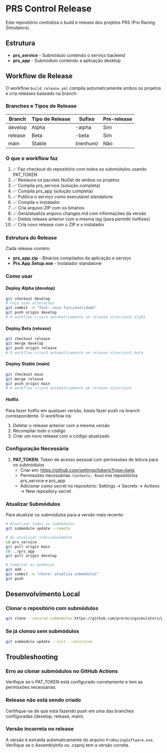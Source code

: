 # PRS Control Release

Este repositório centraliza o build e release dos projetos PRS (Pro Racing Simulators).

## Estrutura

- **prs_service** - Submódulo contendo o serviço backend
- **prs_app** - Submódulo contendo a aplicação desktop

## Workflow de Release

O workflow `build_release.yml` compila automaticamente ambos os projetos e cria releases baseado na branch:

### Branches e Tipos de Release

| Branch   | Tipo de Release | Sufixo  | Pre-release |
|----------|----------------|---------|-------------|
| develop  | Alpha          | -alpha  | Sim         |
| release  | Beta           | -beta   | Sim         |
| main     | Stable         | (nenhum)| Não         |

### O que o workflow faz

1. ✅ Faz checkout do repositório com todos os submódulos usando PAT_TOKEN
2. ✅ Restaura os pacotes NuGet de ambos os projetos
3. ✅ Compila prs_service (solução completa)
4. ✅ Compila prs_app (solução completa)
5. ✅ Publica o serviço como executável standalone
6. ✅ Compila o instalador
7. ✅ Cria arquivo ZIP com os binários
8. ✅ Gera/atualiza arquivo changes.md com informações da versão
9. ✅ Deleta release anterior com a mesma tag (para permitir hotfixes)
10. ✅ Cria novo release com o ZIP e o instalador

### Estrutura do Release

Cada release contém:
- **prs_app.zip** - Binários compilados da aplicação e serviço
- **Prs.App.Setup.exe** - Instalador standalone

### Como usar

#### Deploy Alpha (develop)
```bash
git checkout develop
# Faça suas alterações
git commit -m "feat: nova funcionalidade"
git push origin develop
# O workflow criará automaticamente um release v{version}-alpha
```

#### Deploy Beta (release)
```bash
git checkout release
git merge develop
git push origin release
# O workflow criará automaticamente um release v{version}-beta
```

#### Deploy Stable (main)
```bash
git checkout main
git merge release
git push origin main
# O workflow criará automaticamente um release v{version}
```

#### Hotfix
Para fazer hotfix em qualquer versão, basta fazer push na branch correspondente. O workflow irá:
1. Deletar o release anterior com a mesma versão
2. Recompilar todo o código
3. Criar um novo release com o código atualizado

### Configuração Necessária

1. **PAT_TOKEN**: Token de acesso pessoal com permissões de leitura para os submódulos
   - Criar em: https://github.com/settings/tokens?type=beta
   - Permissões necessárias: `Contents: Read` nos repositórios prs_service e prs_app
   - Adicionar como secret no repositório: Settings → Secrets → Actions → New repository secret

### Atualizar Submódulos

Para atualizar os submódulos para a versão mais recente:

```bash
# Atualizar todos os submódulos
git submodule update --remote

# Ou atualizar individualmente
cd prs_service
git pull origin main
cd ../prs_app
git pull origin develop

# Commitar as mudanças
git add .
git commit -m "chore: atualiza submódulos"
git push
```

## Desenvolvimento Local

### Clonar o repositório com submódulos

```bash
git clone --recurse-submodules https://github.com/proracingsimulators/prs_control_release.git
```

### Se já clonou sem submódulos

```bash
git submodule update --init --recursive
```

## Troubleshooting

### Erro ao clonar submódulos no GitHub Actions

Verifique se o PAT_TOKEN está configurado corretamente e tem as permissões necessárias.

### Release não está sendo criado

Certifique-se de que está fazendo push em uma das branches configuradas (develop, release, main).

### Versão incorreta no release

A versão é extraída automaticamente do arquivo `ProRacingSoftware.exe`. Verifique se o AssemblyInfo ou .csproj tem a versão correta.

